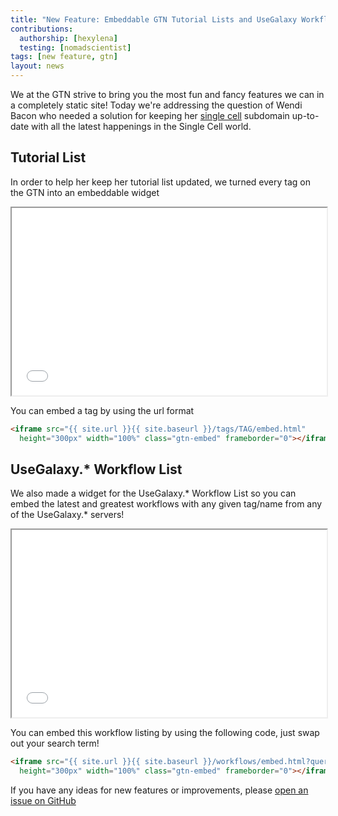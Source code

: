 ```yaml
---
title: "New Feature: Embeddable GTN Tutorial Lists and UseGalaxy Workflow List Widgets"
contributions:
  authorship: [hexylena]
  testing: [nomadscientist]
tags: [new feature, gtn]
layout: news
---
```


We at the GTN strive to bring you the most fun and fancy features we can in a completely static site! Today we're addressing the question of Wendi Bacon who needed a solution for keeping her [single cell](https://singlecell.usegalaxy.eu) subdomain up-to-date with all the latest happenings in the Single Cell world.


## Tutorial List

In order to help her keep her tutorial list updated, we turned every tag on the GTN into an embeddable widget

<iframe src="{{ site.baseurl }}/tags/10x/embed.html" height="300px" width="100%" class="gtn-embed"></iframe>

You can embed a tag by using the url format

```html
<iframe src="{{ site.url }}{{ site.baseurl }}/tags/TAG/embed.html"
  height="300px" width="100%" class="gtn-embed" frameborder="0"></iframe>
```

## UseGalaxy.\* Workflow List

We also made a widget for the UseGalaxy.\* Workflow List so you can embed the latest and greatest workflows with any given tag/name from any of the UseGalaxy.\* servers!

<iframe src="{{ site.baseurl }}/workflows/embed.html?query=circos" height="300px" width="100%" class="gtn-embed"></iframe>

You can embed this workflow listing by using the following code, just swap out your search term!

```html
<iframe src="{{ site.url }}{{ site.baseurl }}/workflows/embed.html?query=circos"
  height="300px" width="100%" class="gtn-embed" frameborder="0"></iframe>
```

If you have any ideas for new features or improvements, please [open an issue on GitHub](https://github.com/galaxyproject/training-material/issues/)
